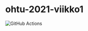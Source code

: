 # ohtu-2021-viikko1
![GitHub Actions](https://github.com/juhana-peltomaa/ohtu-2021-viikko1/workflows/CI/badge.svg)
